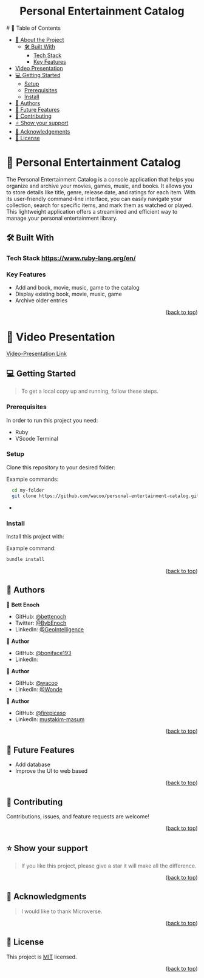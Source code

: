 <center>
<h1>Personal Entertainment Catalog</h1>
</center>
# 📗 Table of Contents

- [📖 About the Project](#about-project)
  - [🛠 Built With](#built-with)
    - [Tech Stack](#tech-stack)
    - [Key Features](#key-features)
- [Video Presentation](#loom-walkthrough)
- [💻 Getting Started](#getting-started)
  - [Setup](#setup)
  - [Prerequisites](#prerequisites)
  - [Install](#install)
- [👥 Authors](#authors)
- [🔭 Future Features](#future-features)
- [🤝 Contributing](#contributing)
- [⭐️ Show your support](#support)
- [🙏 Acknowledgements](#acknowledgements)
- [📝 License](#license)


# 📖 Personal Entertainment Catalog <a name="about-project"></a>
The Personal Entertainment Catalog is a console application that helps you organize and archive your movies, games, music, and books. It allows you to store details like title, genre, release date, and ratings for each item. With its user-friendly command-line interface, you can easily navigate your collection, search for specific items, and mark them as watched or played. This lightweight application offers a streamlined and efficient way to manage your personal entertainment library.

<a name="readme-top"></a>


## 🛠 Built With <a name="built-with"></a>

### Tech Stack <a name="tech-stack">https://www.ruby-lang.org/en/</a>

<!-- Features -->

### Key Features <a name="key-features"></a>
- Add and book, movie, music, game to the catalog
- Display existing book, movie, music, game
- Archive older entries
<p align="right">(<a href="#readme-top">back to top</a>)</p>

<!-- GETTING STARTED -->

# 🎥 Video Presentation <a name="video-presentation"></a>

[Video-Presentation Link](https://www.loom.com/share/672a61a869784be587c64fe6cb3e4fc9?sid=694125f0-d781-4915-8512-4b90a089f72f)


## 💻 Getting Started <a name="getting-started"></a>

> To get a local copy up and running, follow these steps.


### Prerequisites

In order to run this project you need:
- Ruby
- VScode Terminal


### Setup

Clone this repository to your desired folder:

Example commands:

```sh
  cd my-folder
  git clone https://github.com/wacoo/personal-entertainment-catalog.git
```
-

### Install

Install this project with:

Example command:

```sh
bundle install

```
<p align="right">(<a href="#readme-top">back to top</a>)</p>

<!-- AUTHORS -->

## 👥 Authors <a name="authors"></a>

👤 **Bett Enoch**

- GitHub: [@bettenoch](https://github.com/Bettenoch)
- Twitter: [@BybEnoch](https://twitter.com/BybEnoch)
- LinkedIn: [@GeoIntelligence](https://www.linkedin.com/in/bett-kipngeno-enock-8b5153214/)

👤 **Author**

- GitHub: [@boniface193](https://github.com/boniface193)
- LinkedIn: [](www.linkedin.com/in/)

👤 **Author**

- GitHub: [@wacoo](https://github.com/wacoo/)
- LinkedIn: [@Wonde](https://www.linkedin.com/in/wondmagegn-abriham-b867289a/)

👤 **Author**

- GitHub: [@firepicaso](https://github.com/firepicaso)
- LinkedIn: [mustakim-masum](https://www.linkedin.com/in/mustakim-masum/)

<p align="right">(<a href="#readme-top">back to top</a>)</p>

<!-- FUTURE FEATURES -->

## 🔭 Future Features <a name="future-features"></a>

 - Add database
 - Improve the UI to web based

<p align="right">(<a href="#readme-top">back to top</a>)</p>

<!-- CONTRIBUTING -->

## 🤝 Contributing <a name="contributing"></a>

Contributions, issues, and feature requests are welcome!


<p align="right">(<a href="#readme-top">back to top</a>)</p>

<!-- SUPPORT -->

## ⭐️ Show your support <a name="support"></a>

> If you like this project, please give a star it will make all the difference.

<p align="right">(<a href="#readme-top">back to top</a>)</p>

<!-- ACKNOWLEDGEMENTS -->

## 🙏 Acknowledgments <a name="acknowledgements"></a>

> I would like to thank Microverse.

<p align="right">(<a href="#readme-top">back to top</a>)</p>

<!-- LICENSE -->

## 📝 License <a name="license"></a>

This project is [MIT](./LICENSE) licensed.

<p align="right">(<a href="#readme-top">back to top</a>)</p>
